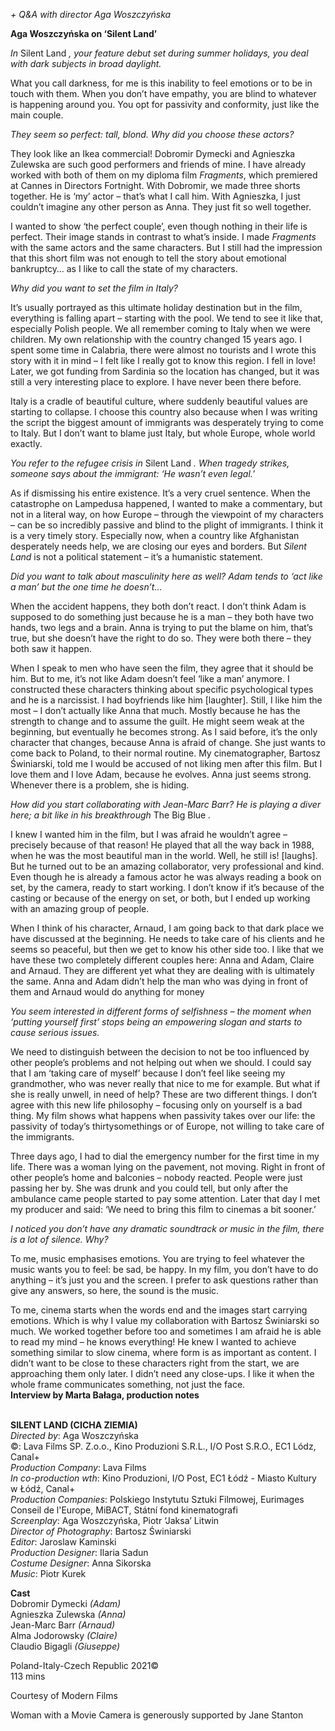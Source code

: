 

_+ Q&A with director Aga Woszczyńska_

**Aga Woszczyńska on ‘Silent Land’**

_In_ Silent Land _, your feature debut set during summer holidays, you deal with dark subjects in broad daylight._

What you call darkness, for me is this inability to feel emotions or to be in touch with them. When you don’t have empathy, you are blind to whatever is happening around you. You opt for passivity and conformity, just like the main couple.

_They seem so perfect: tall, blond. Why did you choose these actors?_

They look like an Ikea commercial! Dobromir Dymecki and Agnieszka Zulewska are such good performers and friends of mine. I have already worked with both of them on my diploma film _Fragments_, which premiered at Cannes in Directors Fortnight. With Dobromir, we made three shorts together. He is ‘my’ actor – that’s what I call him. With Agnieszka, I just couldn’t imagine any other person as Anna. They just fit so well together.

I wanted to show ‘the perfect couple’, even though nothing in their life is perfect. Their image stands in contrast to what’s inside. I made _Fragments_ with the same actors and the same characters. But I still had the impression that this short film was not enough to tell the story about emotional bankruptcy… as I like to call the state of my characters.

_Why did you want to set the film in Italy?_

It’s usually portrayed as this ultimate holiday destination but in the film, everything is falling apart – starting with the pool. We tend to see it like that, especially Polish people. We all remember coming to Italy when we were children. My own relationship with the country changed 15 years ago. I spent some time in Calabria, there were almost no tourists and I wrote this story with it in mind – I felt like I really got to know this region. I fell in love! Later, we got funding from Sardinia so the location has changed, but it was still a very interesting place to explore. I have never been there before.

Italy is a cradle of beautiful culture, where suddenly beautiful values are starting to collapse. I choose this country also because when I was writing the script the biggest amount of immigrants was desperately trying to come to Italy. But I don’t want to blame just Italy, but whole Europe, whole world exactly.

_You refer to the refugee crisis in_ Silent Land _. When tragedy strikes, someone says about the immigrant: ‘He wasn’t even legal.’_

As if dismissing his entire existence. It’s a very cruel sentence. When the catastrophe on Lampedusa happened, I wanted to make a commentary, but not in a literal way, on how Europe – through the viewpoint of my characters – can be so incredibly passive and blind to the plight of immigrants. I think it is a very timely story. Especially now, when a country like Afghanistan desperately needs help, we are closing our eyes and borders. But _Silent Land_ is not a political statement – it’s a humanistic statement.

_Did you want to talk about masculinity here as well? Adam tends to ‘act like a man’ but the one time he doesn’t…_

When the accident happens, they both don’t react. I don’t think Adam is supposed to do something just because he is a man – they both have two hands, two legs and a brain. Anna is trying to put the blame on him, that’s true, but she doesn’t have the right to do so. They were both there – they both saw it happen.

When I speak to men who have seen the film, they agree that it should be him. But to me, it’s not like Adam doesn’t feel ‘like a man’ anymore. I constructed these characters thinking about specific psychological types and he is a narcissist. I had boyfriends like him [laughter]. Still, I like him the most – I don’t actually like Anna that much. Mostly because he has the strength to change and to assume the guilt. He might seem weak at the beginning, but eventually he becomes strong. As I said before, it’s the only character that changes, because Anna is afraid of change. She just wants to come back to Poland, to their normal routine. My cinematographer, Bartosz Świniarski, told me I would be accused of not liking men after this film. But I love them and I love Adam, because he evolves. Anna just seems strong. Whenever there is a problem, she is hiding.

_How did you start collaborating with Jean-Marc Barr? He is playing a diver here; a bit like in his breakthrough_ The Big Blue _._

I knew I wanted him in the film, but I was afraid he wouldn’t agree – precisely because of that reason! He played that all the way back in 1988, when he was the most beautiful man in the world. Well, he still is! [laughs]. But he turned out to be an amazing collaborator, very professional and kind. Even though he is already a famous actor he was always reading a book on set, by the camera, ready to start working. I don’t know if it’s because of the casting or because of the energy on set, or both, but I ended up working with an amazing group of people.

When I think of his character, Arnaud, I am going back to that dark place we have discussed at the beginning. He needs to take care of his clients and he seems so peaceful, but then we get to know his other side too. I like that we have these two completely different couples here: Anna and Adam, Claire and Arnaud. They are different yet what they are dealing with is ultimately the same. Anna and Adam didn’t help the man who was dying in front of them and Arnaud would do anything for money

_You seem interested in different forms of selfishness – the moment when ‘putting yourself first’ stops being an empowering slogan and starts to cause serious issues._

We need to distinguish between the decision to not be too influenced by other people’s problems and not helping out when we should. I could say that I am ‘taking care of myself’ because I don’t feel like seeing my grandmother, who was never really that nice to me for example. But what if she is really unwell, in need of help? These are two different things. I don’t agree with this new life philosophy – focusing only on yourself is a bad thing. My film shows what happens when passivity takes over our life: the passivity of today’s thirtysomethings or of Europe, not willing to take care of the immigrants.

Three days ago, I had to dial the emergency number for the first time in my life. There was a woman lying on the pavement, not moving. Right in front of other people’s home and balconies – nobody reacted. People were just passing her by. She was drunk and you could tell, but only after the ambulance came people started to pay some attention. Later that day I met my producer and said:  ‘We need to bring this film to cinemas a bit sooner.’

_I noticed you don’t have any dramatic soundtrack or music in the film, there is a lot of silence. Why?_

To me, music emphasises emotions. You are trying to feel whatever the music wants you to feel: be sad, be happy. In my film, you don’t have to do anything – it’s just you and the screen. I prefer to ask questions rather than give any answers, so here, the sound is the music.

To me, cinema starts when the words end and the images start carrying emotions. Which is why I value my collaboration with Bartosz Świniarski so much. We worked together before too and sometimes I am afraid he is able to read my mind – he knows everything! He knew I wanted to achieve something similar to slow cinema, where form is as important as content. I didn’t want to be close to these characters right from the start, we are approaching them only later. I didn’t need any close-ups. I like it when the whole frame communicates something, not just the face.  
**Interview by Marta Bałaga, production notes**
<br><br>

**SILENT LAND (CICHA ZIEMIA)**  
_Directed by_: Aga Woszczyńska  
©: Lava Films SP. Z.o.o., Kino Produzioni S.R.L., I/O Post S.R.O., EC1 Lódz, Canal+  
_Production Company_: Lava Films  
_In co-production wth_: Kino Produzioni, I/O Post, EC1 Łódź - Miasto Kultury w Łódź, Canal+  
_Production Companies_: Polskiego Instytutu Sztuki Filmowej, Eurimages Conseil de l'Europe, MiBACT, Státní fond kinematografi  
_Screenplay_: Aga Woszczyńska, Piotr ‘Jaksa’ Litwin  
_Director of Photography_: Bartosz Świniarski  
_Editor_: Jaroslaw Kaminski  
_Production Designer_: Ilaria Sadun  
_Costume Designer_: Anna Sikorska  
_Music_: Piotr Kurek

**Cast**  
Dobromir Dymecki _(Adam)_  
Agnieszka Zulewska _(Anna)_  
Jean-Marc Barr _(Arnaud)_  
Alma Jodorowsky _(Claire)_  
Claudio Bigagli _(Giuseppe)_

Poland-Italy-Czech Republic 2021©  
113 mins

Courtesy of Modern Films

Woman with a Movie Camera is generously supported by Jane Stanton<br>
<br>
<!--stackedit_data:
eyJoaXN0b3J5IjpbMTcyNjgxNTM2OF19
-->